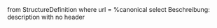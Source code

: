 <fql>
    from
	    StructureDefinition
    where
	    url = %canonical
    select
	    Beschreibung: description
    with
        no header
</fql>